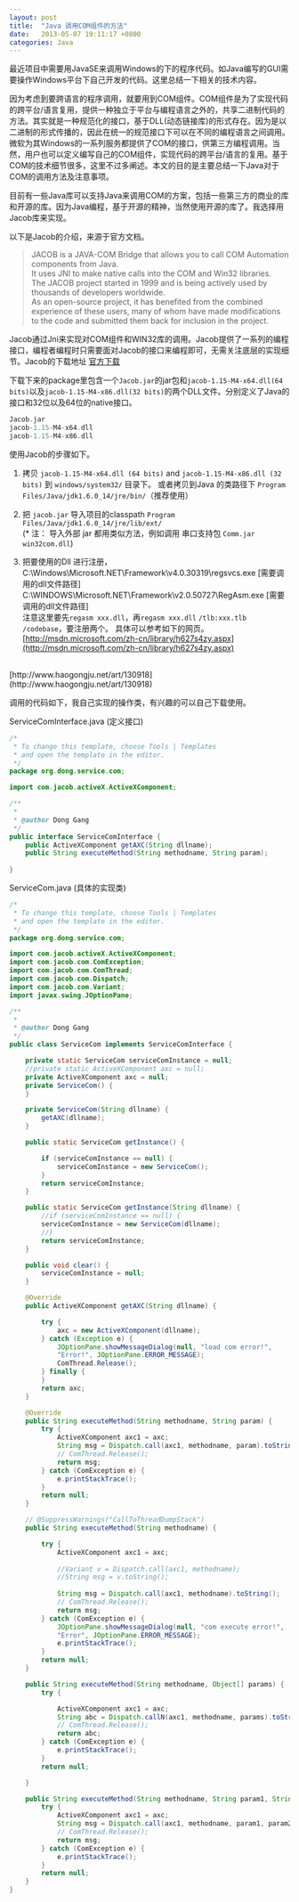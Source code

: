 ```yaml
---
layout: post
title:  "Java 调用COM组件的方法"
date:   2013-05-07 19:11:17 +0800
categories: Java
---
```

最近项目中需要用JavaSE来调用Windows的下的程序代码。如Java编写的GUI需要操作Windows平台下自己开发的代码。这里总结一下相关的技术内容。<br>

因为考虑到要跨语言的程序调用，就要用到COM组件。COM组件是为了实现代码的跨平台/语言复用，提供一种独立于平台与编程语言之外的，共享二进制代码的方法。其实就是一种规范化的接口，基于DLL(动态链接库)的形式存在。因为是以二进制的形式传播的，因此在统一的规范接口下可以在不同的编程语言之间调用。微软为其Windows的一系列服务都提供了COM的接口，供第三方编程调用。当然，用户也可以定义编写自己的COM组件，实现代码的跨平台/语言的复用。基于COM的技术细节很多，这里不过多阐述。本文的目的是主要总结一下Java对于COM的调用方法及注意事项。<br>

目前有一些Java库可以支持Java来调用COM的方案，包括一些第三方的商业的库和开源的库。因为Java编程，基于开源的精神，当然使用开源的库了。我选择用Jacob库来实现。<br>

以下是Jacob的介绍，来源于官方文档。

> JACOB is a JAVA-COM Bridge that allows you to call COM Automation components from Java.    
It uses JNI to make native calls into the COM and Win32 libraries.    
The JACOB project started in 1999 and is being actively used by thousands of developers worldwide.   
As an open-source project, it has benefited from the combined experience of these users, many of whom have made modifications to the code and submitted them back for inclusion in the project.

Jacob通过Jni来实现对COM组件和WIN32库的调用。Jacob提供了一系列的编程接口，编程者编程时只需要面对Jacob的接口来编程即可，无需关注底层的实现细节。Jacob的下载地址 [官方下载](https://sourceforge.net/projects/jacob-project/files/latest/download)<br>

下载下来的package里包含一个`Jacob.jar`的jar包和`jacob-1.15-M4-x64.dll(64 bits)`以及`jacob-1.15-M4-x86.dll(32 bits)`的两个DLL文件。分别定义了Java的接口和32位以及64位的native接口。

```c
Jacob.jar
jacob-1.15-M4-x64.dll
jacob-1.15-M4-x86.dll
```

使用Jacob的步骤如下。<br>
1. 拷贝 `jacob-1.15-M4-x64.dll (64 bits)` and `jacob-1.15-M4-x86.dll (32 bits)` 到 `windows/system32/` 目录下。 
或者拷贝到Java 的类路径下 `Program Files/Java/jdk1.6.0_14/jre/bin/`（推荐使用）
2. 把 `jacob.jar` 导入项目的classpath `Program Files/Java/jdk1.6.0_14/jre/lib/ext/`     
(* 注： 导入外部 jar 都用类似方法，例如调用 串口支持包 `Comm.jar win32com.dll`)

3. 把要使用的Dll 进行注册，<br>
C:\Windows\Microsoft.NET\Framework\v4.0.30319\regsvcs.exe [需要调用的dll文件路径]<br>
C:\WINDOWS\Microsoft.NET\Framework\v2.0.50727\RegAsm.exe [需要调用的dll文件路径]   
注意这里要先`regasm xxx.dll`，再`regasm xxx.dll` `/tlb:xxx.tlb /codebase`，要注册两个。
具体可以参考如下的网页。<br>
[http://msdn.microsoft.com/zh-cn/library/h627s4zy.aspx](http://msdn.microsoft.com/zh-cn/library/h627s4zy.aspx)
<br>
[http://www.haogongju.net/art/130918](http://www.haogongju.net/art/130918)
<br>

调用的代码如下，我自己实现的操作类，有兴趣的可以自己下载使用。<br>

ServiceComInterface.java (定义接口)
```java
/*
 * To change this template, choose Tools | Templates
 * and open the template in the editor.
 */
package org.dong.service.com;

import com.jacob.activeX.ActiveXComponent;

/**
 *
 * @author Dong Gang
 */
public interface ServiceComInterface {
    public ActiveXComponent getAXC(String dllname);
    public String executeMethod(String methodname, String param);
    
}
```
ServiceCom.java (具体的实现类)
```java
/*
 * To change this template, choose Tools | Templates
 * and open the template in the editor.
 */
package org.dong.service.com;

import com.jacob.activeX.ActiveXComponent;
import com.jacob.com.ComException;
import com.jacob.com.ComThread;
import com.jacob.com.Dispatch;
import com.jacob.com.Variant;
import javax.swing.JOptionPane;

/**
 *
 * @author Dong Gang
 */
public class ServiceCom implements ServiceComInterface {

    private static ServiceCom serviceComInstance = null;
    //private static ActiveXComponent axc = null;
    private ActiveXComponent axc = null;
    private ServiceCom() {
    }

    private ServiceCom(String dllname) {
        getAXC(dllname);
    }

    public static ServiceCom getInstance() {

        if (serviceComInstance == null) {
            serviceComInstance = new ServiceCom();
        }
        return serviceComInstance;
    }

    public static ServiceCom getInstance(String dllname) {
        //if (serviceComInstance == null) {
        serviceComInstance = new ServiceCom(dllname);
        //}
        return serviceComInstance;
    }

    public void clear() {
        serviceComInstance = null;
    }

    @Override
    public ActiveXComponent getAXC(String dllname) {

        try {
            axc = new ActiveXComponent(dllname);
        } catch (Exception e) {
            JOptionPane.showMessageDialog(null, "load com error!",
            "Error!", JOptionPane.ERROR_MESSAGE);
            ComThread.Release();
        } finally {
        }
        return axc;
    }

    @Override
    public String executeMethod(String methodname, String param) {
        try {
            ActiveXComponent axc1 = axc;
            String msg = Dispatch.call(axc1, methodname, param).toString();
            // ComThread.Release();
            return msg;
        } catch (ComException e) {
            e.printStackTrace();
        }
        return null;
    }

    // @SuppressWarnings("CallToThreadDumpStack")
    public String executeMethod(String methodname) {

        try {
            ActiveXComponent axc1 = axc;
           
            //Variant v = Dispatch.call(axc1, methodname);
            //String msg = v.toString();
            
            String msg = Dispatch.call(axc1, methodname).toString();
            // ComThread.Release();
            return msg;
        } catch (ComException e) {
            JOptionPane.showMessageDialog(null, "com execute error!",
            "Error", JOptionPane.ERROR_MESSAGE);
            e.printStackTrace();
        }
        return null;
    }

    public String executeMethod(String methodname, Object[] params) {
        try {

            ActiveXComponent axc1 = axc;
            String abc = Dispatch.callN(axc1, methodname, params).toString();
            // ComThread.Release();
            return abc;
        } catch (ComException e) {
            e.printStackTrace();
        }
        return null;

    }

    public String executeMethod(String methodname, String param1, String param2) {
        try {
            ActiveXComponent axc1 = axc;
            String msg = Dispatch.call(axc1, methodname, param1, param2).toString();
            // ComThread.Release();
            return msg;
        } catch (ComException e) {
            e.printStackTrace();
        }
        return null;
    }
}
```